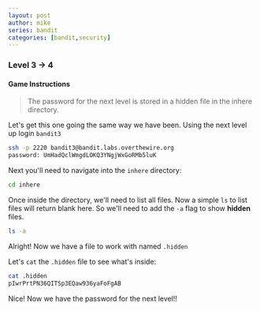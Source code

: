```yaml
---
layout: post
author: mike
series: bandit
categories: [bandit,security] 
---
```


### Level 3 -> 4
#### Game Instructions
>The password for the next level is stored in a hidden file in the inhere directory.

Let's get this one going the same way we have been. Using the next level up login `bandit3`
```sh
ssh -p 2220 bandit3@bandit.labs.overthewire.org
password: UmHadQclWmgdLOKQ3YNgjWxGoRMb5luK
```
Next you'll need to navigate into the `inhere` directory:
```sh
cd inhere
```
Once inside the directory, we'll need to list all files. Now a simple `ls` to list files will return blank here. So we'll need to add the `-a` flag to show **hidden** files.
```sh
ls -a
```
Alright! Now we have a file to work with named `.hidden`

Let's `cat` the `.hidden` file to see what's inside:

```sh
cat .hidden
pIwrPrtPN36QITSp3EQaw936yaFoFgAB
```

Nice! Now we have the password for the next level!!

